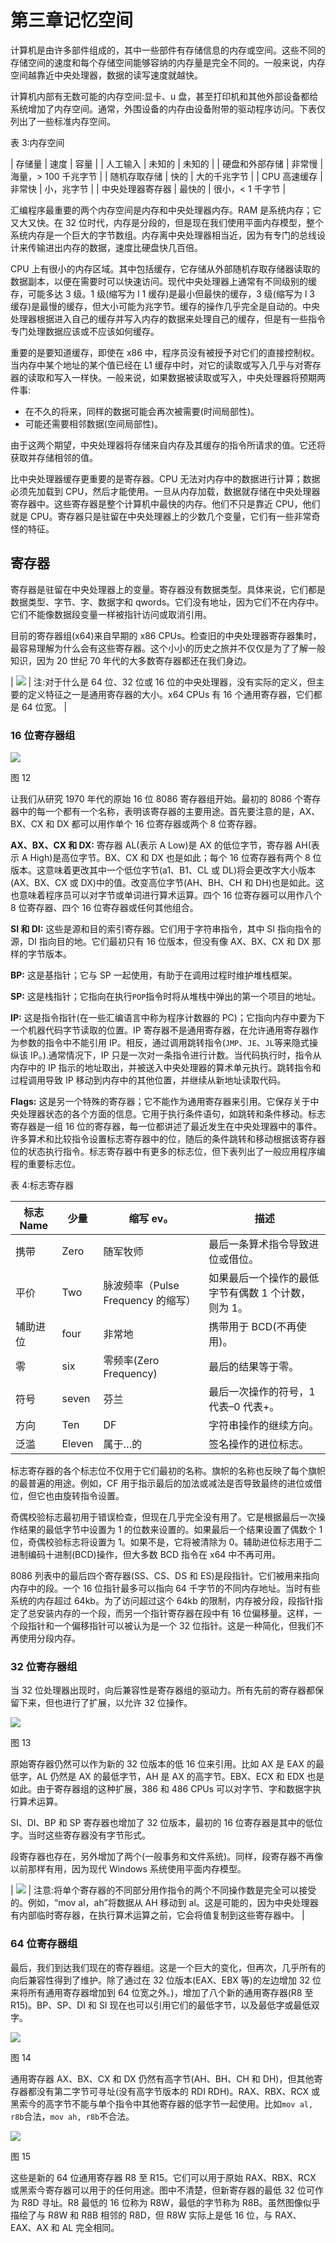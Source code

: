 # 第三章记忆空间

计算机是由许多部件组成的，其中一些部件有存储信息的内存或空间。这些不同的存储空间的速度和每个存储空间能够容纳的内存量是完全不同的。一般来说，内存空间越靠近中央处理器，数据的读写速度就越快。

计算机内部有无数可能的内存空间:显卡、u 盘，甚至打印机和其他外部设备都给系统增加了内存空间。通常，外围设备的内存由设备附带的驱动程序访问。下表仅列出了一些标准内存空间。

表 3:内存空间

| 存储量 | 速度 | 容量 |
| 人工输入 | 未知的 | 未知的 |
| 硬盘和外部存储 | 非常慢 | 海量，> 100 千兆字节 |
| 随机存取存储 | 快的 | 大的千兆字节 |
| CPU 高速缓存 | 非常快 | 小，兆字节 |
| 中央处理器寄存器 | 最快的 | 很小，< 1 千字节 |

汇编程序最重要的两个内存空间是内存和中央处理器内存。RAM 是系统内存；它又大又快。在 32 位时代，内存是分段的，但是现在我们使用平面内存模型，整个系统内存是一个巨大的字节数组。内存离中央处理器相当近，因为有专门的总线设计来传输进出内存的数据，速度比硬盘快几百倍。

CPU 上有很小的内存区域。其中包括缓存，它存储从外部随机存取存储器读取的数据副本，以便在需要时可以快速访问。现代中央处理器上通常有不同级别的缓存，可能多达 3 级。1 级(缩写为 l 1 缓存)是最小但最快的缓存，3 级(缩写为 l 3 缓存)是最慢的缓存，但大小可能为兆字节。缓存的操作几乎完全是自动的。中央处理器根据进入自己的缓存并写入内存的数据来处理自己的缓存，但是有一些指令专门处理数据应该或不应该如何缓存。

重要的是要知道缓存，即使在 x86 中，程序员没有被授予对它们的直接控制权。当内存中某个地址的某个值已经在 L1 缓存中时，对它的读取或写入几乎与对寄存器的读取和写入一样快。一般来说，如果数据被读取或写入，中央处理器将预期两件事:

*   在不久的将来，同样的数据可能会再次被需要(时间局部性)。
*   可能还需要相邻数据(空间局部性)。

由于这两个期望，中央处理器将存储来自内存及其缓存的指令所请求的值。它还将获取并存储相邻的值。

比中央处理器缓存更重要的是寄存器。CPU 无法对内存中的数据进行计算；数据必须先加载到 CPU，然后才能使用。一旦从内存加载，数据就存储在中央处理器寄存器中。这些寄存器是整个计算机中最快的内存。他们不只是靠近 CPU，他们就是 CPU。寄存器只是驻留在中央处理器上的少数几个变量，它们有一些非常奇怪的特征。

## 寄存器

寄存器是驻留在中央处理器上的变量。寄存器没有数据类型。具体来说，它们都是数据类型、字节、字、数据字和 qwords。它们没有地址，因为它们不在内存中。它们不能像数据段变量一样被指针访问或取消引用。

目前的寄存器组(x64)来自早期的 x86 CPUs。检查旧的中央处理器寄存器集时，最容易理解为什么会有这些寄存器。这个小小的历史之旅并不仅仅是为了了解一般知识，因为 20 世纪 70 年代的大多数寄存器都还在我们身边。

| ![](img/note.png) | 注:对于什么是 64 位、32 位或 16 位的中央处理器，没有实际的定义，但主要的定义特征之一是通用寄存器的大小。x64 CPUs 有 16 个通用寄存器，它们都是 64 位宽。 |

### 16 位寄存器组

![](img/image013.jpg)

图 12

让我们从研究 1970 年代的原始 16 位 8086 寄存器组开始。最初的 8086 个寄存器中的每一个都有一个名称，表明该寄存器的主要用途。首先要注意的是，AX、BX、CX 和 DX 都可以用作单个 16 位寄存器或两个 8 位寄存器。

**AX、BX、CX 和 DX:** 寄存器 AL(表示 A Low)是 AX 的低位字节，寄存器 AH(表示 A High)是高位字节。BX、CX 和 DX 也是如此；每个 16 位寄存器有两个 8 位版本。这意味着更改其中一个低位字节(a1、B1、CL 或 DL)将会更改字大小版本(AX、BX、CX 或 DX)中的值。改变高位字节(AH、BH、CH 和 DH)也是如此。这也意味着程序员可以对字节或单词进行算术运算。四个 16 位寄存器可以用作八个 8 位寄存器、四个 16 位寄存器或任何其他组合。

**SI 和 DI:** 这些是源和目的索引寄存器。它们用于字符串指令，其中 SI 指向指令的源，DI 指向目的地。它们最初只有 16 位版本，但没有像 AX、BX、CX 和 DX 那样的字节版本。

**BP:** 这是基指针；它与 SP 一起使用，有助于在调用过程时维护堆栈框架。

**SP:** 这是栈指针；它指向在执行`POP`指令时将从堆栈中弹出的第一个项目的地址。

**IP:** 这是指令指针(在一些汇编语言中称为程序计数器的 PC)；它指向内存中要为下一个机器代码字节读取的位置。IP 寄存器不是通用寄存器，在允许通用寄存器作为参数的指令中不能引用 IP。相反，通过调用跳转指令(`JMP`、`JE`、`JL`等来隐式操纵该 IP。).通常情况下，IP 只是一次对一条指令进行计数。当代码执行时，指令从内存中的 IP 指示的地址取出，并被送入中央处理器的算术单元执行。跳转指令和过程调用导致 IP 移动到内存中的其他位置，并继续从新地址读取代码。

**Flags:** 这是另一个特殊的寄存器；它不能作为通用寄存器来引用。它保存关于中央处理器状态的各个方面的信息。它用于执行条件语句，如跳转和条件移动。标志寄存器是一组 16 位的寄存器，每一位都讲述了最近发生在中央处理器中的事件。许多算术和比较指令设置标志寄存器中的位，随后的条件跳转和移动根据该寄存器位的状态执行指令。标志寄存器中有更多的标志位，但下表列出了一般应用程序编程的重要标志位。

表 4:标志寄存器

| 标志 Name | 少量 | 缩写 ev。 | 描述 |
| --- | --- | --- | --- |
| 携带 | Zero | 随军牧师 | 最后一条算术指令导致进位或借位。 |
| 平价 | Two | 脉波频率（Pulse Frequency 的缩写） | 如果最后一个操作的最低字节有偶数 1 个计数，则为 1。 |
| 辅助进位 | four | 非常地 | 携带用于 BCD(不再使用)。 |
| 零 | six | 零频率(Zero Frequency) | 最后的结果等于零。 |
| 符号 | seven | 芬兰 | 最后一次操作的符号，1 代表–0 代表+。 |
| 方向 | Ten | DF | 字符串操作的继续方向。 |
| 泛滥 | Eleven | 属于…的 | 签名操作的进位标志。 |

标志寄存器的各个标志位不仅用于它们最初的名称。旗帜的名称也反映了每个旗帜的最普遍的用途。例如，CF 用于指示最后的加法或减法是否导致最终的进位或借位，但它也由旋转指令设置。

奇偶校验标志最初用于错误检查，但现在几乎完全没有用了。它是根据最后一次操作结果的最低字节中设置为 1 的位数来设置的。如果最后一个结果设置了偶数个 1 位，奇偶校验标志将设置为 1。如果不是，它将被清除为 0。辅助进位标志用于二进制编码十进制(BCD)操作，但大多数 BCD 指令在 x64 中不再可用。

8086 列表中的最后四个寄存器(SS、CS、DS 和 ES)是段指针。它们被用来指向内存中的段。一个 16 位指针最多可以指向 64 千字节的不同内存地址。当时有些系统的内存超过 64kb。为了访问超过这个 64kb 的限制，内存被分段，段指针指定了总安装内存的一个段，而另一个指针寄存器在段中有 16 位偏移量。这样，一个段指针和一个偏移指针可以被认为是一个 32 位指针。这是一种简化，但我们不再使用分段内存。

### 32 位寄存器组

当 32 位处理器出现时，向后兼容性是寄存器组的驱动力。所有先前的寄存器都保留下来，但也进行了扩展，以允许 32 位操作。

![](img/image014.jpg)

图 13

原始寄存器仍然可以作为新的 32 位版本的低 16 位来引用。比如 AX 是 EAX 的最低字，AL 仍然是 AX 的最低字节，AH 是 AX 的高字节。EBX、ECX 和 EDX 也是如此。由于寄存器组的这种扩展，386 和 486 CPUs 可以对字节、字和数据字执行算术运算。

SI、DI、BP 和 SP 寄存器也增加了 32 位版本，最初的 16 位寄存器是其中的低位字。当时这些寄存器没有字节形式。

段寄存器也存在，另外增加了两个(一般事务和文件系统)。同样，段寄存器不再像以前那样有用，因为现代 Windows 系统使用平面内存模型。

| ![](img/note.png) | 注意:将单个寄存器的不同部分用作指令的两个不同操作数是完全可以接受的。例如，“mov al，ah”将数据从 AH 移动到 al。这是可能的，因为中央处理器有内部临时寄存器，在执行算术运算之前，它会将值复制到这些寄存器中。 |

### 64 位寄存器组

最后，我们到达我们现在的寄存器组。这是一个巨大的变化，但再次，几乎所有的向后兼容性得到了维护。除了通过在 32 位版本(EAX、EBX 等)的左边增加 32 位来将所有通用寄存器增加到 64 位宽之外。)，增加了八个新的通用寄存器(R8 至 R15)。BP、SP、DI 和 SI 现在也可以引用它们的最低字节，以及最低字或最低双字。

![](img/image015.jpg)

图 14

通用寄存器 AX、BX、CX 和 DX 仍然有高字节(AH、BH、CH 和 DH)，但其他寄存器都没有第二字节可寻址(没有高字节版本的 RDI RDH)。RAX、RBX、RCX 或黑索今的高字节不能与单个指令中其他寄存器的低字节一起使用。比如`mov al, r8b`合法，`mov ah, r8b`不合法。

![](img/image016.jpg)

图 15

这些是新的 64 位通用寄存器 R8 至 R15。它们可以用于原始 RAX、RBX、RCX 或黑索今寄存器可以用于的任何用途。图中不清楚，但新寄存器的最低 32 位可作为 R8D 寻址。R8 最低的 16 位称为 R8W，最低的字节称为 R8B。虽然图像似乎描绘了与 R8W 和 R8B 相邻的 R8D，但 R8W 实际上是低 16 位，与 RAX、EAX、AX 和 AL 完全相同。